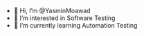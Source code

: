 - 👋 Hi, I’m @YasminMoawad
- 👀 I’m interested in Software Testing 
- 🌱 I’m currently learning Automation Testing 

<!---
YasminMoawad/YasminMoawad is a ✨ special ✨ repository because its `README.md` (this file) appears on your GitHub profile.
You can click the Preview link to take a look at your changes.
--->
